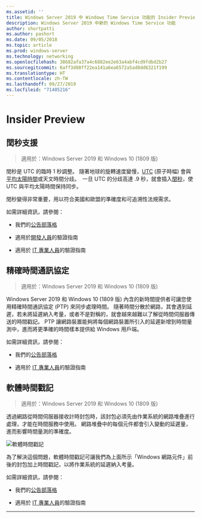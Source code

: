 ```yaml
---
ms.assetid: ''
title: Windows Server 2019 中 Windows Time Service 功能的 Insider Preview
description: Windows Server 2019 中新的 Windows Time Service 功能
author: shortpatti
ms.author: pashort
ms.date: 09/05/2018
ms.topic: article
ms.prod: windows-server
ms.technology: networking
ms.openlocfilehash: 38682afa37a4c6882ee2e63a4abf4cd9fdbd2b27
ms.sourcegitcommit: 6aff3d88ff22ea141a6ea6572a5ad8dd6321f199
ms.translationtype: HT
ms.contentlocale: zh-TW
ms.lasthandoff: 09/27/2019
ms.locfileid: "71405216"
---
```

# <a name="insider-preview"></a>Insider Preview 


## <a name="leap-second-support"></a>閏秒支援


>適用於：Windows Server 2019 和 Windows 10 (1809 版)

閏秒是 UTC 的臨時 1 秒調整。 隨著地球的旋轉速度變慢，[UTC](https://en.wikipedia.org/wiki/Coordinated_Universal_Time) (原子時幅) 會與[平均太陽時間](https://en.wikipedia.org/wiki/Solar_time#Mean_solar_time)或天文時間分歧。  一旦 UTC 的分歧高達 .9 秒，就會插入[閏秒](https://en.wikipedia.org/wiki/Leap_second)，使 UTC 與平均太陽時間保持同步。

閏秒變得非常重要，用以符合美國和歐盟的準確度和可追溯性法規需求。

如需詳細資訊，請參閱：

-  我們的[公告部落格](https://blogs.technet.microsoft.com/networking/2018/07/18/top10-ws2019-hatime/)

-  適用於[開發人員](https://aka.ms/Dev-LeapSecond)的驗證指南

-  適用於 [IT 專業人員](https://aka.ms/ITPro-LeapSecond)的驗證指南


## <a name="precision-time-protocol"></a>精確時間通訊協定

>適用於：Windows Server 2019 和 Windows 10 (1809 版)

Windows Server 2019 和 Windows 10 (1809 版) 內含的新時間提供者可讓您使用精確時間通訊協定 (PTP) 來同步處理時間。 隨著時間分散於網路，其會遇到延遲，若未將延遲納入考量，或者不是對稱的，就會越來越難以了解從時間伺服器傳送的時間戳記。 PTP 讓網路裝置能夠將每個網路裝置所引入的延遲新增到時間量測中，進而將更準確的時間樣本提供給 Windows 用戶端。

如需詳細資訊，請參閱：

-  我們的[公告部落格](https://blogs.technet.microsoft.com/networking/2018/07/18/top10-ws2019-hatime/)

-  適用於 [IT 專業人員](https://aka.ms/PTPValidation)的驗證指南


## <a name="software-timestamping"></a>軟體時間戳記

>適用於：Windows Server 2019 和 Windows 10 (1809 版)

透過網路從時間伺服器接收計時封包時，該封包必須先由作業系統的網路堆疊進行處理，才能在時間服務中使用。 網路堆疊中的每個元件都會引入變動的延遲量，進而影響時間量測的準確度。

![軟體時間戳記](../media/Windows-Time-Service/software-timestamping.png)

為了解決這個問題，軟體時間戳記可讓我們為上面所示「Windows 網路元件」前後的封包加上時間戳記，以將作業系統的延遲納入考量。

如需詳細資訊，請參閱：

-  我們的[公告部落格](https://blogs.technet.microsoft.com/networking/2018/07/18/top10-ws2019-hatime/)

-  適用於 [IT 專業人員](https://github.com/Microsoft/SDN/blob/master/FeatureGuide/Validation%20Guide%20-%20RS5%20-%20Software%20Timestamping.docx)的驗證指南



---